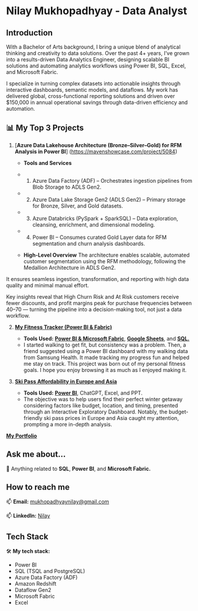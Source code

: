 # Nilay Mukhopadhyay - Data Analyst

## Introduction
With a Bachelor of Arts background, I bring a unique blend of analytical thinking and creativity to data solutions. Over the past 4+ years, I’ve grown into a results-driven Data Analytics Engineer, designing scalable BI solutions and automating analytics workflows using Power BI, SQL, Excel, and Microsoft Fabric. 

I specialize in turning complex datasets into actionable insights through interactive dashboards, semantic models, and dataflows. My work has delivered global, cross-functional reporting solutions and driven over $150,000 in annual operational savings through data-driven efficiency and automation.


## 📊 My Top 3 Projects

1. [**Azure Data Lakehouse Architecture (Bronze–Silver–Gold) for RFM Analysis in Power BI**] (https://mavenshowcase.com/project/5084)
   - **Tools and Services**
   - 1. Azure Data Factory (ADF) – Orchestrates ingestion pipelines from Blob Storage to ADLS Gen2.
   - 2. Azure Data Lake Storage Gen2 (ADLS Gen2) – Primary storage for Bronze, Silver, and Gold datasets.
   - 3. Azure Databricks (PySpark + SparkSQL) – Data exploration, cleansing, enrichment, and dimensional modeling.
   - 4. Power BI – Consumes curated Gold Layer data for RFM segmentation and churn analysis dashboards.


   - **High-Level Overview**
The architecture enables scalable, automated customer segmentation using the RFM methodology, following the Medallion Architecture in ADLS Gen2.

It ensures seamless ingestion, transformation, and reporting with high data quality and minimal manual effort.

Key insights reveal that High Churn Risk and At Risk customers receive fewer discounts, and profit margins peak for purchase frequencies between 40–70 — turning the pipeline into a decision-making tool, not just a data workflow.


2. [**My Fitness Tracker (Power BI & Fabric)**](https://mavenshowcase.com/project/12232)
   - **Tools Used:** [**Power BI & Microsoft Fabric**](https://app.powerbi.com/view?r=eyJrIjoiNDZhNmQ3NDEtNWNlZS00OTg5LTlmZTQtZmFiZmRjNzg0ZjY2IiwidCI6ImRmODY3OWNkLWE4MGUtNDVkOC05OWFjLWM4M2VkN2ZmOTVhMCJ9), [**Google Sheets**](https://docs.google.com/spreadsheets/d/1Q31VzzQqrFvSAnjwB6HWgU6X2ovlu5vZ9-ClpZQD9q4/edit?pli=1#gid=0), and [**SQL.**](https://github.com/NilayMukhopadhyay/Fitness-Tracker)
   - I started walking to get fit, but consistency was a problem. Then, a friend suggested using a Power BI dashboard with my walking data from Samsung Health. It made tracking my progress fun and helped me stay on track. This project was born out of my personal fitness goals. I hope you enjoy browsing it as much as I enjoyed making it.


2. [**Ski Pass Affordability in Europe and Asia**](https://mavenanalytics.io/project/5083)
   - **Tools Used:** [**Power BI**](https://app.powerbi.com/view?r=eyJrIjoiZmQyZDc5Y2QtOWFkYS00NjI3LWEyYmMtNzNjNzY4NmFjODZkIiwidCI6ImRmODY3OWNkLWE4MGUtNDVkOC05OWFjLWM4M2VkN2ZmOTVhMCJ9), ChatGPT, Excel, and PPT.
   - The objective was to help users find their perfect winter getaway considering factors like budget, location, and timing, presented through an Interactive Exploratory Dashboard. Notably, the budget-friendly ski pass prices in Europe and Asia caught my attention, prompting a more in-depth analysis.



[**My Portfolio**](https://mavenanalytics.io/profile/Nilay-Mukhopadhyay/65599592)
   
## Ask me about...
💬 Anything related to **SQL**, **Power BI**, and **Microsoft Fabric.**

## How to reach me
📫 **Email:** mukhopadhyaynilay@gmail.com

📫 **LinkedIn:** [Nilay](https://www.linkedin.com/in/nilay-mukhopadhyay/)

## Tech Stack
🛠 **My tech stack:**
- Power BI
- SQL (TSQL and PostgreSQL)
- Azure Data Factory (ADF)
- Amazon Redshift
- Dataflow Gen2
- Microsoft Fabric
- Excel
